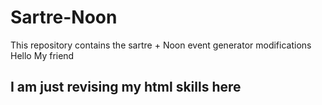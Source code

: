 # Sartre-Noon
This repository contains the sartre + Noon event generator modifications
<br>
Hello My friend <br>
<h2>
  I am just revising my <b>html</b> skills here
</h2>
